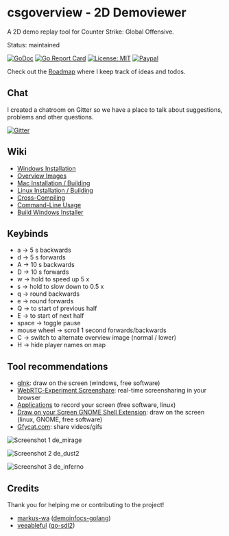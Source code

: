 # csgoverview - 2D Demoviewer

A 2D demo replay tool for Counter Strike: Global Offensive.

Status: maintained

[![GoDoc](https://godoc.org/github.com/Linus4/csgoverview?status.svg)](https://godoc.org/github.com/Linus4/csgoverview) [![Go Report Card](https://goreportcard.com/badge/github.com/linus4/csgoverview)](https://goreportcard.com/report/github.com/linus4/csgoverview)  [![License: MIT](https://img.shields.io/badge/License-MIT-yellow.svg)](https://github.com/Linus4/csgoverview/blob/master/LICENSE) [![Paypal](https://www.paypalobjects.com/en_US/i/btn/btn_donate_SM.gif)](https://www.paypal.me/linuswbr)

Check out the [Roadmap](https://github.com/Linus4/csgoverview/projects/1) where
I keep track of ideas and todos.

## Chat

I created a chatroom on Gitter so we have a place to talk about suggestions, problems and other questions.

[![Gitter](https://badges.gitter.im/csgoverview/community.svg)](https://gitter.im/csgoverview/community?utm_source=badge&utm_medium=badge&utm_campaign=pr-badge)

## Wiki

* [Windows Installation](https://github.com/Linus4/csgoverview/wiki/Windows-Installation)
* [Overview Images](https://github.com/Linus4/csgoverview/wiki/Overview-Images)
* [Mac Installation / Building](https://github.com/Linus4/csgoverview/wiki/Mac-Installation-and-Building)
* [Linux Installation / Building](https://github.com/Linus4/csgoverview/wiki/Linux-Installation-and-Building)
* [Cross-Compiling](https://github.com/Linus4/csgoverview/wiki/Cross-compiling)
* [Command-Line Usage](https://github.com/Linus4/csgoverview/wiki/Command-Line-Usage)
* [Build Windows Installer](https://github.com/Linus4/csgoverview/wiki/Build-Windows-Installer)

## Keybinds

* a -> 5 s backwards
* d -> 5 s forwards
* A -> 10 s backwards
* D -> 10 s forwards
* w -> hold to speed up 5 x
* s -> hold to slow down to 0.5 x
* q -> round backwards
* e -> round forwards
* Q -> to start of previous half
* E -> to start of next half
* space -> toggle pause
* mouse wheel -> scroll 1 second forwards/backwards
* C -> switch to alternate overview image (normal / lower)
* H -> hide player names on map

## Tool recommendations

* [gInk](https://github.com/geovens/gInk): draw on the screen (windows, free
  software)
* [WebRTC-Experiment Screenshare](https://www.webrtc-experiment.com/screen-sharing/): real-time screensharing in your browser
* [Applications](https://askubuntu.com/questions/4428/how-can-i-record-my-screen)
  to record your screen (free software, linux)
* [Draw on your Screen GNOME Shell
  Extension](https://extensions.gnome.org/extension/1683/draw-on-you-screen/):
  draw on the screen (linux, GNOME, free software)
* [Gfycat.com](https://gfycat.com): share videos/gifs

![Screenshot 1 de_mirage](https://i.imgur.com/BKTTBfW.png)

![Screenshot 2 de_dust2](https://i.imgur.com/2kfkpvP.png)

![Screenshot 3 de_inferno](https://i.imgur.com/sNYT4eH.png)

## Credits

Thank you for helping me or contributing to the project!

* [markus-wa](https://github.com/markus-wa)
  ([demoinfocs-golang](https://github.com/markus-wa/demoinfocs-golang))
* [veeableful](https://github.com/veeableful)
  ([go-sdl2](https://github.com/veandco/go-sdl2/))
